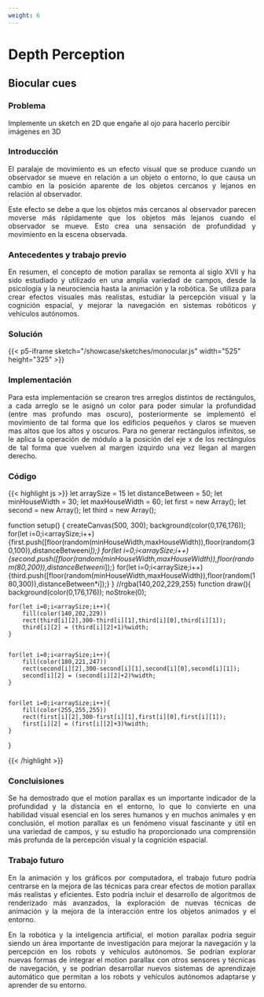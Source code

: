 ```yaml
---
weight: 6
---
```

# __Depth Perception__

## Biocular cues

### Problema
Implemente un sketch en 2D que engañe al ojo para hacerlo percibir imágenes en 3D

### Introducción
<p style="text-align: justify;">
El paralaje de movimiento es un efecto visual que se produce cuando un observador se mueve en relación a un objeto o entorno, lo que causa un cambio en la posición aparente de los objetos cercanos y lejanos en relación al observador.
</p>
<p style="text-align: justify;">
Este efecto se debe a que los objetos más cercanos al observador parecen moverse más rápidamente que los objetos más lejanos cuando el observador se mueve. Esto crea una sensación de profundidad y movimiento en la escena observada.
</p>

### Antecedentes y trabajo previo
<p style="text-align: justify;">
En resumen, el concepto de motion parallax se remonta al siglo XVII y ha sido estudiado y utilizado en una amplia variedad de campos, desde la psicología y la neurociencia hasta la animación y la robótica. Se utiliza para crear efectos visuales más realistas, estudiar la percepción visual y la cognición espacial, y mejorar la navegación en sistemas robóticos y vehículos autónomos.
</p>

### Solución
{{< p5-iframe sketch="/showcase/sketches/monocular.js" width="525" height="325" >}}

### Implementación
<p style="text-align: justify;">
Para esta implementación se crearon tres arreglos distintos de rectángulos, a cada arreglo se le asignó un color para poder simular la profundidad (entre mas profundo mas oscuro), posteriormente se implementó el movimiento de tal forma que los edificios pequeños y claros se mueven mas altos que los altos y oscuros. Para no generar rectángulos infinitos, se le aplica la operación de módulo a la posición del eje x de los rectángulos de tal forma que vuelven al margen izquirdo una vez llegan al margen derecho.
</p>

### Código
{{< highlight js >}}
let arraySize = 15
let distanceBetween = 50;
let minHouseWidth = 30;
let maxHouseWidth = 60;
let first = new Array();
let second = new Array();
let third = new Array(); 

function setup() {
    createCanvas(500, 300);
    background(color(0,176,176));
    for(let i=0;i<arraySize;i++){first.push([floor(random(minHouseWidth,maxHouseWidth)),floor(random(30,100)),distanceBetween*i]);}
    for(let i=0;i<arraySize;i++){second.push([floor(random(minHouseWidth,maxHouseWidth)),floor(random(80,200)),distanceBetween*i]);}
    for(let i=0;i<arraySize;i++){third.push([floor(random(minHouseWidth,maxHouseWidth)),floor(random(180,300)),distanceBetween*i]);}
}
  //rgba(140,202,229,255)
function draw(){
    background(color(0,176,176));
    noStroke(0);

    for(let i=0;i<arraySize;i++){
        fill(color(140,202,229))
        rect(third[i][2],300-third[i][1],third[i][0],third[i][1]);
        third[i][2] = (third[i][2]+1)%width;
    }


    for(let i=0;i<arraySize;i++){
        fill(color(180,221,247))
        rect(second[i][2],300-second[i][1],second[i][0],second[i][1]);
        second[i][2] = (second[i][2]+2)%width;
    }


    for(let i=0;i<arraySize;i++){
        fill(color(255,255,255))
        rect(first[i][2],300-first[i][1],first[i][0],first[i][1]);
        first[i][2] = (first[i][2]+3)%width;
    }
    
    
}

{{< /highlight >}}

### Concluisiones
<p style="text-align: justify;">
Se ha demostrado que el motion parallax es un importante indicador de la profundidad y la distancia en el entorno, lo que lo convierte en una habilidad visual esencial en los seres humanos y en muchos animales y en conclusión, el motion parallax es un fenómeno visual fascinante y útil en una variedad de campos, y su estudio ha proporcionado una comprensión más profunda de la percepción visual y la cognición espacial.
</p>

### Trabajo futuro
<p style="text-align: justify;">
En la animación y los gráficos por computadora, el trabajo futuro podría centrarse en la mejora de las técnicas para crear efectos de motion parallax más realistas y eficientes. Esto podría incluir el desarrollo de algoritmos de renderizado más avanzados, la exploración de nuevas técnicas de animación y la mejora de la interacción entre los objetos animados y el entorno.
</p>
<p style="text-align: justify;">
En la robótica y la inteligencia artificial, el motion parallax podría seguir siendo un área importante de investigación para mejorar la navegación y la percepción en los robots y vehículos autónomos. Se podrían explorar nuevas formas de integrar el motion parallax con otros sensores y técnicas de navegación, y se podrían desarrollar nuevos sistemas de aprendizaje automático que permitan a los robots y vehículos autónomos adaptarse y aprender de su entorno.
</p>